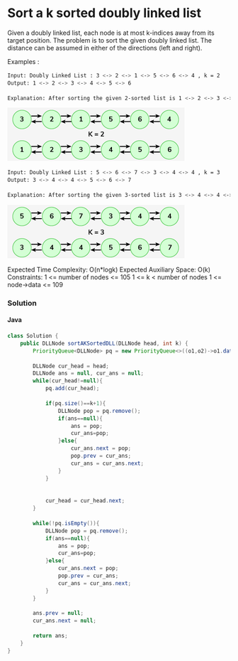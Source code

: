 # Sort a k sorted doubly linked list

Given a doubly linked list, each node is at most k-indices away from its target position. The problem is to sort the given doubly linked list. The distance can be assumed in either of the directions (left and right).

Examples :

```bash
Input: Doubly Linked List : 3 <-> 2 <-> 1 <-> 5 <-> 6 <-> 4 , k = 2
Output: 1 <-> 2 <-> 3 <-> 4 <-> 5 <-> 6

Explanation: After sorting the given 2-sorted list is 1 <-> 2 <-> 3 <-> 4 <-> 5 <-> 6.
```

<img src = "./1.png">

```bash
Input: Doubly Linked List : 5 <-> 6 <-> 7 <-> 3 <-> 4 <-> 4 , k = 3
Output: 3 <-> 4 <-> 4 <-> 5 <-> 6 <-> 7

Explanation: After sorting the given 3-sorted list is 3 <-> 4 <-> 4 <-> 5 <-> 6 <-> 7.
```

<img src = "./2.png">

Expected Time Complexity: O(n\*logk)
Expected Auxiliary Space: O(k)
Constraints:
1 <= number of nodes <= 105
1 <= k < number of nodes
1 <= node->data <= 109

### Solution

#### Java

```java
class Solution {
    public DLLNode sortAKSortedDLL(DLLNode head, int k) {
        PriorityQueue<DLLNode> pq = new PriorityQueue<>((o1,o2)->o1.data-o2.data);

        DLLNode cur_head = head;
        DLLNode ans = null, cur_ans = null;
        while(cur_head!=null){
            pq.add(cur_head);

            if(pq.size()==k+1){
                DLLNode pop = pq.remove();
                if(ans==null){
                    ans = pop;
                    cur_ans=pop;
                }else{
                    cur_ans.next = pop;
                    pop.prev = cur_ans;
                    cur_ans = cur_ans.next;
                }
            }


            cur_head = cur_head.next;
        }

        while(!pq.isEmpty()){
            DLLNode pop = pq.remove();
            if(ans==null){
                ans = pop;
                cur_ans=pop;
            }else{
                cur_ans.next = pop;
                pop.prev = cur_ans;
                cur_ans = cur_ans.next;
            }
        }

        ans.prev = null;
        cur_ans.next = null;

        return ans;
    }
}
```
